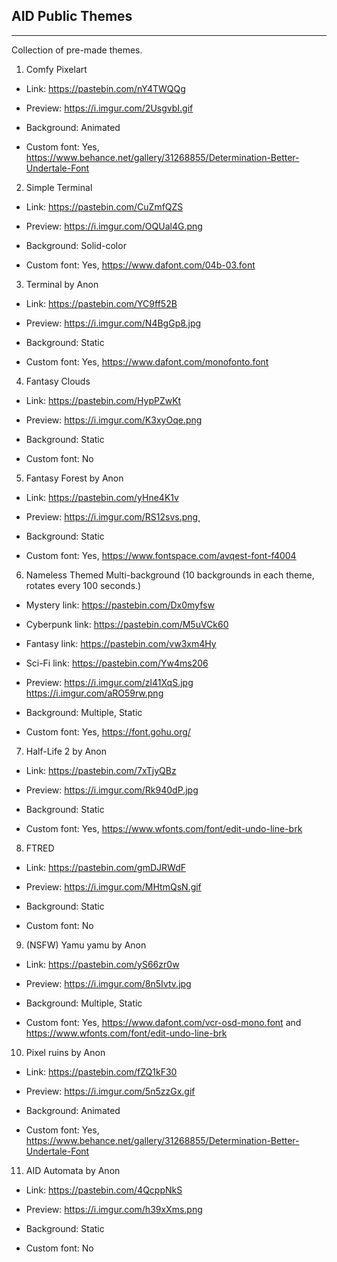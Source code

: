 ## AID Public Themes
***
Collection of pre-made themes.
 
1) Comfy Pixelart

* Link: https://pastebin.com/nY4TWQQg

* Preview: https://i.imgur.com/2UsgvbI.gif

* Background: Animated

* Custom font: Yes, https://www.behance.net/gallery/31268855/Determination-Better-Undertale-Font
 
2) Simple Terminal

* Link: https://pastebin.com/CuZmfQZS

* Preview: https://i.imgur.com/OQUal4G.png

* Background: Solid-color

* Custom font: Yes, https://www.dafont.com/04b-03.font
 
3) Terminal by Anon

* Link: https://pastebin.com/YC9ff52B

* Preview: https://i.imgur.com/N4BgGp8.jpg

* Background: Static

* Custom font: Yes, https://www.dafont.com/monofonto.font
 
4) Fantasy Clouds

* Link: https://pastebin.com/HypPZwKt

* Preview: https://i.imgur.com/K3xyOqe.png

* Background: Static

* Custom font: No
 
5) Fantasy Forest by Anon

* Link: https://pastebin.com/yHne4K1v

* Preview: https://i.imgur.com/RS12svs.png̨

* Background: Static

* Custom font: Yes, https://www.fontspace.com/avqest-font-f4004
 
6) Nameless Themed Multi-background (10 backgrounds in each theme, rotates every 100 seconds.)

* Mystery link: https://pastebin.com/Dx0myfsw

* Cyberpunk link: https://pastebin.com/M5uVCk60

* Fantasy link: https://pastebin.com/vw3xm4Hy

* Sci-Fi link: https://pastebin.com/Yw4ms206

* Preview: https://i.imgur.com/zl41XqS.jpg https://i.imgur.com/aRO59rw.png

* Background: Multiple, Static

* Custom font: Yes, https://font.gohu.org/
 
7) Half-Life 2 by Anon

* Link: https://pastebin.com/7xTjyQBz

* Preview: https://i.imgur.com/Rk940dP.jpg

* Background: Static

* Custom font: Yes, https://www.wfonts.com/font/edit-undo-line-brk
 
8) FTRED

* Link: https://pastebin.com/gmDJRWdF

* Preview: https://i.imgur.com/MHtmQsN.gif 

* Background: Static

* Custom font: No
 
9) (NSFW) Yamu yamu by Anon

* Link: https://pastebin.com/yS66zr0w

* Preview: https://i.imgur.com/8n5Ivtv.jpg

* Background: Multiple, Static

* Custom font: Yes, https://www.dafont.com/vcr-osd-mono.font and https://www.wfonts.com/font/edit-undo-line-brk
 
10) Pixel ruins by Anon

* Link: https://pastebin.com/fZQ1kF30

* Preview: https://i.imgur.com/5n5zzGx.gif

* Background: Animated

* Custom font: Yes, https://www.behance.net/gallery/31268855/Determination-Better-Undertale-Font
 
11) AID Automata by Anon

* Link: https://pastebin.com/4QcppNkS

* Preview: https://i.imgur.com/h39xXms.png

* Background: Static

* Custom font: No
